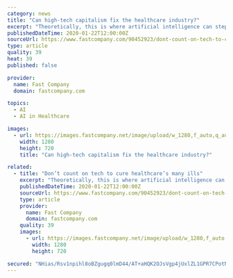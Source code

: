 ```yaml
---
category: news
title: "Can high-tech capitalism fix the healthcare industry?"
excerpt: "Theoretically, this is where artificial intelligence can step in. Lots of startups and large tech companies are working on software that will make sense of all the various data inputs. The idea is that AI will analyze patient data and offer suggestions for diagnosis or treatment. But Madara warned that healthcare providers should be sure to ..."
publishedDateTime: 2020-01-22T12:00:00Z
sourceUrl: https://www.fastcompany.com/90452923/dont-count-on-tech-to-cure-healthcares-many-ills?partner=feedburner
type: article
quality: 39
heat: 39
published: false

provider:
  name: Fast Company
  domain: fastcompany.com

topics:
  - AI
  - AI in Healthcare

images:
  - url: https://images.fastcompany.net/image/upload/w_1280,f_auto,q_auto,fl_lossy/wp-cms/uploads/2020/01/p-2-healthcare.jpg
    width: 1280
    height: 720
    title: "Can high-tech capitalism fix the healthcare industry?"

related:
  - title: "Don’t count on tech to cure healthcare’s many ills"
    excerpt: "Theoretically, this is where artificial intelligence can step in. Lots of startups and large tech companies are working on software that will make sense of all the various data inputs. The idea is that AI will analyze patient data and offer suggestions for diagnosis or treatment. But Madara warned that healthcare providers should be sure to ..."
    publishedDateTime: 2020-01-22T12:00:00Z
    sourceUrl: https://www.fastcompany.com/90452923/dont-count-on-tech-to-cure-healthcares-many-ills
    type: article
    provider:
      name: Fast Company
      domain: fastcompany.com
    quality: 39
    images:
      - url: https://images.fastcompany.net/image/upload/w_1280,f_auto,q_auto,fl_lossy/wp-cms/uploads/2020/01/p-2-healthcare.jpg
        width: 1280
        height: 720

secured: "NHias/Rsv1npihl8oBZgugq0lmD44/AT+aHQK2OJsVgp4jUxlZL1GPR7CPotNdtvpd1/Nnc5LJ4KYNV24DcZa6B7vt6MswqPZTHUbySwrbrDkwg9L3cmjG4pP1ASKksqDKDP8nVWq8QQtavLI9ISi2IdBx8c8kCvUYK6aV6GuF8p4pp71oyQ4KnuChu5VmBIlnycW+AASRvhA/x9CGrvVhhC2ejyQXO9T6W8RJgTR5NppmZdM34Ao/KAdBJZ1jCYwlLko9kAY5ZkqLuk+sFGjdRSJ8OEk4vBPm8yRY+HdZJtkRSoT35X4IRD9gI2ndrtkKgZs8lDPmb13TiFzoq++7NCytTY2QvIkDFCzWJZPvdHCw2d36r2rLW099Jb9EtkE3OislFN2j/LirMH6/PQUWaAQbUVVH2pbKN4r56iVFoE/AsY2fyEofZH0pyQfR/K0rZEOXzg0fqsmPmarnpJZg==;TQIYsTja1HFjjdB7jo3h8w=="
---
```



